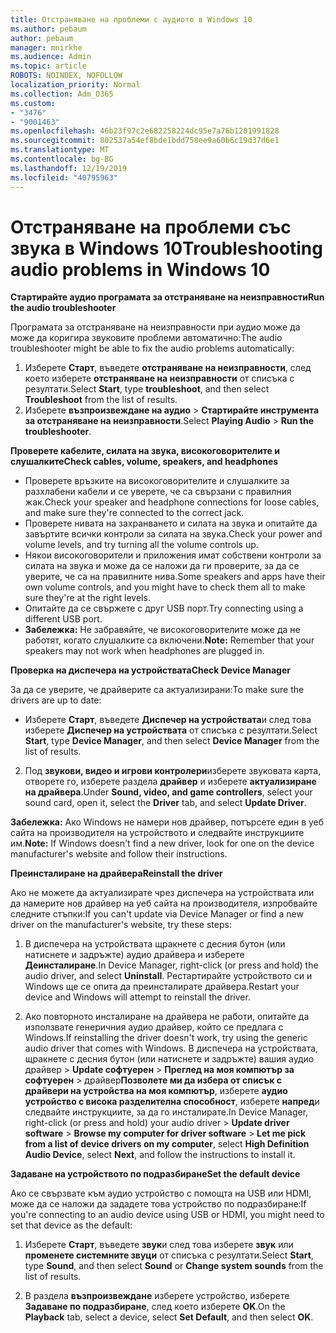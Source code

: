 ```yaml
---
title: Отстраняване на проблеми с аудиото в Windows 10
ms.author: pebaum
author: pebaum
manager: mnirkhe
ms.audience: Admin
ms.topic: article
ROBOTS: NOINDEX, NOFOLLOW
localization_priority: Normal
ms.collection: Adm_O365
ms.custom:
- "3476"
- "9001463"
ms.openlocfilehash: 46b23f97c2e682258224dc95e7a76b1201991828
ms.sourcegitcommit: 802537a54ef8bde1bdd758ee9a60b6c19d37d6e1
ms.translationtype: MT
ms.contentlocale: bg-BG
ms.lasthandoff: 12/19/2019
ms.locfileid: "40795963"
---
```

# <a name="troubleshooting-audio-problems-in-windows-10"></a><span data-ttu-id="c4767-102">Отстраняване на проблеми със звука в Windows 10</span><span class="sxs-lookup"><span data-stu-id="c4767-102">Troubleshooting audio problems in Windows 10</span></span>

<span data-ttu-id="c4767-103">**Стартирайте аудио програмата за отстраняване на неизправности**</span><span class="sxs-lookup"><span data-stu-id="c4767-103">**Run the audio troubleshooter**</span></span>

<span data-ttu-id="c4767-104">Програмата за отстраняване на неизправности при аудио може да може да коригира звуковите проблеми автоматично:</span><span class="sxs-lookup"><span data-stu-id="c4767-104">The audio troubleshooter might be able to fix the audio problems automatically:</span></span> 

1. <span data-ttu-id="c4767-105">Изберете **Старт**, въведете **отстраняване на неизправности**, след което изберете **отстраняване на неизправности** от списъка с резултати.</span><span class="sxs-lookup"><span data-stu-id="c4767-105">Select **Start**, type **troubleshoot**, and then select **Troubleshoot** from the list of results.</span></span> 
2. <span data-ttu-id="c4767-106">Изберете **възпроизвеждане на аудио** > **Стартирайте инструмента за отстраняване на неизправности**.</span><span class="sxs-lookup"><span data-stu-id="c4767-106">Select **Playing Audio** > **Run the troubleshooter**.</span></span>

<span data-ttu-id="c4767-107">**Проверете кабелите, силата на звука, високоговорителите и слушалките**</span><span class="sxs-lookup"><span data-stu-id="c4767-107">**Check cables, volume, speakers, and headphones**</span></span>

- <span data-ttu-id="c4767-108">Проверете връзките на високоговорителите и слушалките за разхлабени кабели и се уверете, че са свързани с правилния жак.</span><span class="sxs-lookup"><span data-stu-id="c4767-108">Check your speaker and headphone connections for loose cables, and make sure they're connected to the correct jack.</span></span>
- <span data-ttu-id="c4767-109">Проверете нивата на захранването и силата на звука и опитайте да завъртите всички контроли за силата на звука.</span><span class="sxs-lookup"><span data-stu-id="c4767-109">Check your power and volume levels, and try turning all the volume controls up.</span></span>
- <span data-ttu-id="c4767-110">Някои високоговорители и приложения имат собствени контроли за силата на звука и може да се наложи да ги проверите, за да се уверите, че са на правилните нива.</span><span class="sxs-lookup"><span data-stu-id="c4767-110">Some speakers and apps have their own volume controls, and you might have to check them all to make sure they're at the right levels.</span></span>
- <span data-ttu-id="c4767-111">Опитайте да се свържете с друг USB порт.</span><span class="sxs-lookup"><span data-stu-id="c4767-111">Try connecting using a different USB port.</span></span>
- <span data-ttu-id="c4767-112">**Забележка:** Не забравяйте, че високоговорителите може да не работят, когато слушалките са включени.</span><span class="sxs-lookup"><span data-stu-id="c4767-112">**Note:** Remember that your speakers may not work when headphones are plugged in.</span></span>

<span data-ttu-id="c4767-113">**Проверка на диспечера на устройствата**</span><span class="sxs-lookup"><span data-stu-id="c4767-113">**Check Device Manager**</span></span>

<span data-ttu-id="c4767-114">За да се уверите, че драйверите са актуализирани:</span><span class="sxs-lookup"><span data-stu-id="c4767-114">To make sure the drivers are up to date:</span></span>

- <span data-ttu-id="c4767-115">Изберете **Старт**, въведете **Диспечер на устройствата**и след това изберете **Диспечер на устройствата** от списъка с резултати.</span><span class="sxs-lookup"><span data-stu-id="c4767-115">Select **Start**, type **Device Manager**, and then select **Device Manager** from the list of results.</span></span>

2. <span data-ttu-id="c4767-116">Под **звукови, видео и игрови контролери**изберете звуковата карта, отворете го, изберете раздела **драйвер** и изберете **актуализиране на драйвера**.</span><span class="sxs-lookup"><span data-stu-id="c4767-116">Under **Sound, video, and game controllers**, select your sound card, open it, select the **Driver** tab, and select **Update Driver**.</span></span> 

<span data-ttu-id="c4767-117">**Забележка:** Ако Windows не намери нов драйвер, потърсете един в уеб сайта на производителя на устройството и следвайте инструкциите им.</span><span class="sxs-lookup"><span data-stu-id="c4767-117">**Note:** If Windows doesn't find a new driver, look for one on the device manufacturer's website and follow their instructions.</span></span>

<span data-ttu-id="c4767-118">**Преинсталиране на драйвера**</span><span class="sxs-lookup"><span data-stu-id="c4767-118">**Reinstall the driver**</span></span>

<span data-ttu-id="c4767-119">Ако не можете да актуализирате чрез диспечера на устройствата или да намерите нов драйвер на уеб сайта на производителя, изпробвайте следните стъпки:</span><span class="sxs-lookup"><span data-stu-id="c4767-119">If you can't update via Device Manager or find a new driver on the manufacturer's website, try these steps:</span></span> 

1. <span data-ttu-id="c4767-120">В диспечера на устройствата щракнете с десния бутон (или натиснете и задръжте) аудио драйвера и изберете **Деинсталиране**.</span><span class="sxs-lookup"><span data-stu-id="c4767-120">In Device Manager, right-click (or press and hold) the audio driver, and select **Uninstall**.</span></span> <span data-ttu-id="c4767-121">Рестартирайте устройството си и Windows ще се опита да преинсталирате драйвера.</span><span class="sxs-lookup"><span data-stu-id="c4767-121">Restart your device and Windows will attempt to reinstall the driver.</span></span>

2. <span data-ttu-id="c4767-122">Ако повторното инсталиране на драйвера не работи, опитайте да използвате генеричния аудио драйвер, който се предлага с Windows.</span><span class="sxs-lookup"><span data-stu-id="c4767-122">If reinstalling the driver doesn't work, try using the generic audio driver that comes with Windows.</span></span> <span data-ttu-id="c4767-123">В диспечера на устройствата, щракнете с десния бутон (или натиснете и задръжте) вашия аудио драйвер > **Update софтуерен** > **Преглед на моя компютър за софтуерен** > драйвер**Позволете ми да избера от списък с драйвери на устройства на моя компютър**, изберете **аудио устройство с висока разделителна способност**, изберете **напред**и следвайте инструкциите, за да го инсталирате.</span><span class="sxs-lookup"><span data-stu-id="c4767-123">In Device Manager, right-click (or press and hold) your audio driver > **Update driver software** > **Browse my computer for driver software** > **Let me pick from a list of device drivers on my computer**, select **High Definition Audio Device**, select **Next**, and follow the instructions to install it.</span></span>

<span data-ttu-id="c4767-124">**Задаване на устройството по подразбиране**</span><span class="sxs-lookup"><span data-stu-id="c4767-124">**Set the default device**</span></span>

<span data-ttu-id="c4767-125">Ако се свързвате към аудио устройство с помощта на USB или HDMI, може да се наложи да зададете това устройство по подразбиране:</span><span class="sxs-lookup"><span data-stu-id="c4767-125">If you're connecting to an audio device using USB or HDMI, you might need to set that device as the default:</span></span> 

1. <span data-ttu-id="c4767-126">Изберете **Старт**, въведете **звук**и след това изберете **звук** или **променете системните звуци** от списъка с резултати.</span><span class="sxs-lookup"><span data-stu-id="c4767-126">Select **Start**, type **Sound**, and then select **Sound** or **Change system sounds** from the list of results.</span></span>

2. <span data-ttu-id="c4767-127">В раздела **възпроизвеждане** изберете устройство, изберете **Задаване по подразбиране**, след което изберете **OK**.</span><span class="sxs-lookup"><span data-stu-id="c4767-127">On the **Playback** tab, select a device, select **Set Default**, and then select **OK**.</span></span>

